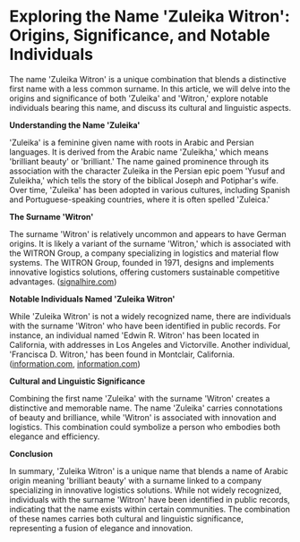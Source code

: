 # Exploring the Name 'Zuleika Witron': Origins, Significance, and Notable Individuals

The name 'Zuleika Witron' is a unique combination that blends a distinctive first name with a less common surname. In this article, we will delve into the origins and significance of both 'Zuleika' and 'Witron,' explore notable individuals bearing this name, and discuss its cultural and linguistic aspects.

**Understanding the Name 'Zuleika'**

'Zuleika' is a feminine given name with roots in Arabic and Persian languages. It is derived from the Arabic name 'Zuleikha,' which means 'brilliant beauty' or 'brilliant.' The name gained prominence through its association with the character Zuleika in the Persian epic poem 'Yusuf and Zuleikha,' which tells the story of the biblical Joseph and Potiphar's wife. Over time, 'Zuleika' has been adopted in various cultures, including Spanish and Portuguese-speaking countries, where it is often spelled 'Zuleica.'

**The Surname 'Witron'**

The surname 'Witron' is relatively uncommon and appears to have German origins. It is likely a variant of the surname 'Witron,' which is associated with the WITRON Group, a company specializing in logistics and material flow systems. The WITRON Group, founded in 1971, designs and implements innovative logistics solutions, offering customers sustainable competitive advantages. ([signalhire.com](https://www.signalhire.com/companies/witron-group?utm_source=openai))

**Notable Individuals Named 'Zuleika Witron'**

While 'Zuleika Witron' is not a widely recognized name, there are individuals with the surname 'Witron' who have been identified in public records. For instance, an individual named 'Edwin R. Witron' has been located in California, with addresses in Los Angeles and Victorville. Another individual, 'Francisca D. Witron,' has been found in Montclair, California. ([information.com](https://information.com/people/edwin-witron/?utm_source=openai), [information.com](https://information.com/people/francisca-witron/?utm_source=openai))

**Cultural and Linguistic Significance**

Combining the first name 'Zuleika' with the surname 'Witron' creates a distinctive and memorable name. The name 'Zuleika' carries connotations of beauty and brilliance, while 'Witron' is associated with innovation and logistics. This combination could symbolize a person who embodies both elegance and efficiency.

**Conclusion**

In summary, 'Zuleika Witron' is a unique name that blends a name of Arabic origin meaning 'brilliant beauty' with a surname linked to a company specializing in innovative logistics solutions. While not widely recognized, individuals with the surname 'Witron' have been identified in public records, indicating that the name exists within certain communities. The combination of these names carries both cultural and linguistic significance, representing a fusion of elegance and innovation.